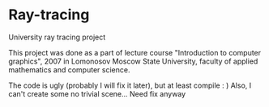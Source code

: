 # Ray-tracing
University ray tracing project

This project was done as a part of lecture course "Introduction to computer graphics", 2007 in Lomonosov Moscow State University, faculty of applied mathematics and computer science. 

The code is ugly (probably I will fix it later), but at least compile : )
Also, I can't create some no trivial scene... Need fix anyway

